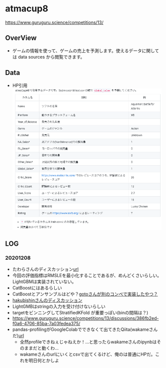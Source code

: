 # atmacup8

https://www.guruguru.science/competitions/13/

## OverView
 - ゲームの情報を使って、ゲームの売上を予測します。使えるデータに関しては data sources から閲覧できます。
 
 
## Data
 - HP引用
 ![comp](./info/001.png)
 
## LOG
### 20201208
 - たわらさんのディスカッション[url](https://www.guruguru.science/competitions/13/discussions/cbb736e9-f0f7-4847-811e-fe038e8ed0e8/)
 - 今回の評価指標はRMSLEを最小化することであるが、めんどくさいらしい。LightGBMは実装されていない。
 - CatBoostにはあるらしい
 - CatBoostとアンサンブルはどや？[gotoさんが別のコンペで実装したやつ？](https://www.guruguru.science/discussions/69c83586-247b-4f7b-b2ea-1f90d26e5367/)
 - [hakubishinさんのディスカッション](https://www.guruguru.science/competitions/13/discussions/a65624c2-5eb8-4a1e-be1c-20b92f5136ec/)
  - LightGMBはstringの入力を受け付けないらしい
  - targetをビンニングしてStratifiedKFold が重要っぽい(binの間隔は？)
 - https://www.guruguru.science/competitions/13/discussions/386fb2ed-f0a6-4706-85ba-7a03fedea375/
 - pandas-profilingがGoogleColabでできなくて出てきたQiita(wakameさんだ)[url](https://qiita.com/wakame1367/items/39faf5d91e20a5cf5772#_reference-a12e589891bdd7bf36e5)
   - 全然profileできねぇじゃねえか！...と思ったらwakameさんのipynbはそのままだと動くわ...
   - wakameさんのurlにいくとcsvで出てくるけど、俺のは普通にHPだ。これを明日何とかしよ
